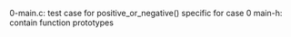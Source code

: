 0-main.c: test case for positive_or_negative() specific for case 0
main-h: contain function prototypes
